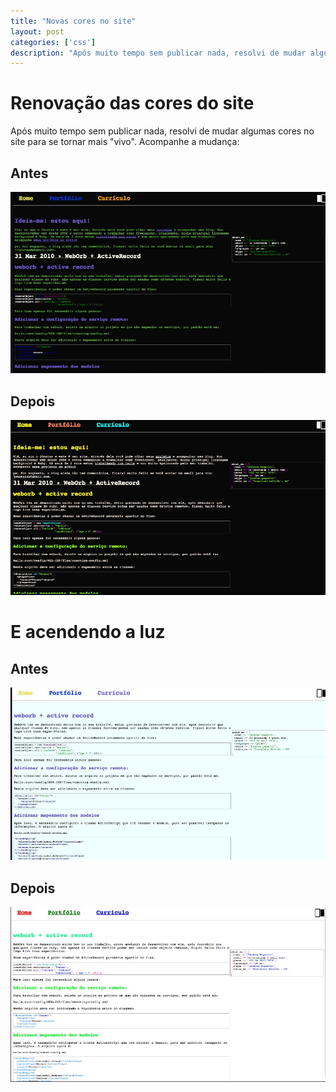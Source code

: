```yaml
---
title: "Novas cores no site"
layout: post
categories: ['css']
description: "Após muito tempo sem publicar nada, resolvi de mudar algumas cores no site para se tornar mais "vivo". Acompanhe a mudança:"
---
```

# Renovação das cores do site

Após muito tempo sem publicar nada, resolvi de mudar algumas cores no site para se tornar mais "vivo". Acompanhe a mudança:

## Antes

![antes]

## Depois

![depois]

# E acendendo a luz

## Antes

![antes-luz]

## Depois

![depois-luz]

[antes]: /images/antes.jpg
[depois]: /images/depois.jpg

[antes-luz]: /images/antes-luz-acesa.jpg
[depois-luz]: /images/depois-luz-acesa.jpg
